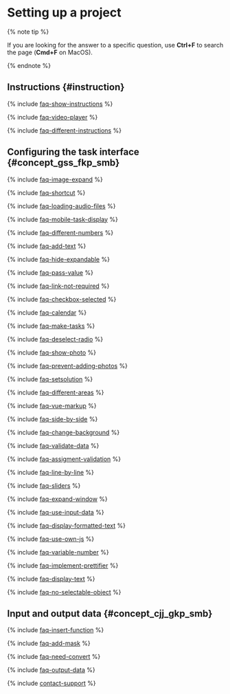 # Setting up a project

{% note tip %}

If you are looking for the answer to a specific question, use **Ctrl+F** to search the page (**Cmd+F** on MacOS).

{% endnote %}

## Instructions {#instruction}

{% include [faq-show-instructions](../_includes/faq/project-settings/show-instructions.md) %}

{% include [faq-video-player](../_includes/faq/project-settings/video-player.md) %}

{% include [faq-different-instructions](../_includes/faq/project-settings/different-instructions.md) %}

## Configuring the task interface {#concept_gss_fkp_smb}

{% include [faq-image-expand](../_includes/faq/project-settings/image-expand.md) %}

{% include [faq-shortcut](../_includes/faq/project-settings/shortcut.md) %}

{% include [faq-loading-audio-files](../_includes/faq/project-settings/loading-audio-files.md) %}

{% include [faq-mobile-task-display](../_includes/faq/project-settings/mobile-task-display.md) %}

{% include [faq-different-numbers](../_includes/faq/project-settings/different-numbers.md) %}

{% include [faq-add-text](../_includes/faq/project-settings/add-text.md) %}

{% include [faq-hide-expandable](../_includes/faq/project-settings/hide-expandable.md) %}

{% include [faq-pass-value](../_includes/faq/project-settings/pass-value.md) %}

{% include [faq-link-not-required](../_includes/faq/project-settings/link-not-required.md) %}

{% include [faq-checkbox-selected](../_includes/faq/project-settings/checkbox-selected.md) %}

{% include [faq-calendar](../_includes/faq/project-settings/calendar.md) %}

{% include [faq-make-tasks](../_includes/faq/project-settings/make-tasks.md) %}

{% include [faq-deselect-radio](../_includes/faq/project-settings/deselect-radio.md) %}

{% include [faq-show-photo](../_includes/faq/project-settings/show-photo.md) %}

{% include [faq-prevent-adding-photos](../_includes/faq/project-settings/prevent-adding-photos.md) %}

{% include [faq-setsolution](../_includes/faq/project-settings/setsolution.md) %}

{% include [faq-different-areas](../_includes/faq/project-settings/different-areas.md) %}

{% include [faq-vue-markup](../_includes/faq/project-settings/vue-markup.md) %}

{% include [faq-side-by-side](../_includes/faq/project-settings/side-by-side.md) %}

{% include [faq-change-background](../_includes/faq/project-settings/change-background.md) %}

{% include [faq-validate-data](../_includes/faq/project-settings/validate-data.md) %}

{% include [faq-assigment-validation](../_includes/faq/project-settings/assigment-validation.md) %}

{% include [faq-line-by-line](../_includes/faq/project-settings/line-by-line.md) %}

{% include [faq-sliders](../_includes/faq/project-settings/sliders.md) %}

{% include [faq-expand-window](../_includes/faq/project-settings/expand-window.md) %}

{% include [faq-use-input-data](../_includes/faq/project-settings/use-input-data.md) %}

{% include [faq-display-formatted-text](../_includes/faq/project-settings/display-formatted-text.md) %}

{% include [faq-use-own-js](../_includes/faq/project-settings/use-own-js.md) %}

{% include [faq-variable-number](../_includes/faq/project-settings/variable-number.md) %}

{% include [faq-implement-prettifier](../_includes/faq/project-settings/implement-prettifier.md) %}

{% include [faq-display-text](../_includes/faq/project-settings/display-text.md) %}

{% include [faq-no-selectable-object](../_includes/faq/project-settings/no-selectable-object.md) %}

## Input and output data {#concept_cjj_gkp_smb}

{% include [faq-insert-function](../_includes/faq/project-settings/insert-function.md) %}

{% include [faq-add-mask](../_includes/faq/project-settings/add-mask.md) %}

{% include [faq-need-convert](../_includes/faq/project-settings/need-convert.md) %}

{% include [faq-output-data](../_includes/faq/project-settings/output-data.md) %}

{% include [contact-support](../_includes/contact-support.md) %}